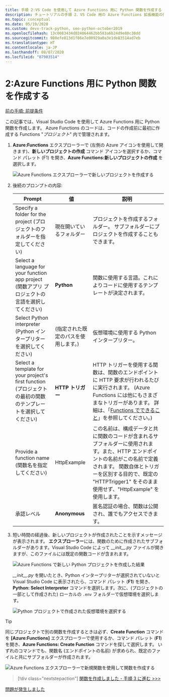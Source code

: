 ```yaml
---
title: 手順 2:VS Code を使用して Azure Functions 用に Python 関数を作成する
description: チュートリアルの手順 2、VS Code 用の Azure Functions 拡張機能の使用方法を紹介する。
ms.topic: conceptual
ms.date: 05/19/2020
ms.custom: devx-track-python, seo-python-october2019
ms.openlocfilehash: 13c0083434d024064462bb583a6b24d9e80c38dd
ms.sourcegitcommit: 980efe813d1f86e7e00929a0a3e1de83514ad7eb
ms.translationtype: HT
ms.contentlocale: ja-JP
ms.lasthandoff: 08/07/2020
ms.locfileid: "87983514"
---
```

# <a name="2-create-a-python-function-for-azure-functions"></a>2:Azure Functions 用に Python 関数を作成する

[前の手順: 前提条件](tutorial-vs-code-serverless-python-01.md)

この記事では、Visual Studio Code を使用して Azure Functions 用に Python 関数を作成します。 Azure Functions のコードは、コードの作成前に最初に作成する Functions "_プロジェクト_" 内で管理されます。

1. **Azure:Functions** エクスプローラーで (左側の Azure アイコンを使用して開きます)、**新しいプロジェクトの作成** コマンド アイコンを選択するか、コマンド パレット (F1) を開き、**Azure Functions:新しいプロジェクトの作成** を選択します。

    ![Azure Functions エクスプローラーで新しいプロジェクトを作成する](media/tutorial-vs-code-serverless-python/create-a-new-project-in-azure-functions-explorer.png)

1. 後続のプロンプトの内容:

    | Prompt | 値 | 説明 |
    | --- | --- | --- |
    | Specify a folder for the project (プロジェクトのフォルダーを指定してください) | 現在開いているフォルダー | プロジェクトを作成するフォルダー。 サブフォルダーにプロジェクトを作成することもできます。 |
    | Select a language for your function app project (関数アプリ プロジェクトの言語を選択してください) | **Python** | 関数に使用する言語。これによりコードに使用するテンプレートが決定されます。 |
    | Select Python interpreter (Python インタープリターを選択してください) | (指定された既定のパスを使用します。) | 仮想環境に使用する Python インタープリター。 |
    | Select a template for your project's first function (プロジェクトの最初の関数のテンプレートを選択してください) | **HTTP トリガー** | HTTP トリガーを使用する関数は、関数のエンドポイントに HTTP 要求が行われるたびに実行されます。 (Azure Functions には他にもさまざまなトリガーがあります。 詳細は、「[Functions でできること](/azure/azure-functions/functions-overview#what-can-i-do-with-functions)」を参照してください。) |
    | Provide a function name (関数名を指定してください) | HttpExample | この名前は、構成データと共に関数のコードが含まれるサブフォルダーに使用されます。また、HTTP エンドポイントの名前がこの名前で定義されます。 関数自体とトリガーを区別する目的で、既定の "HTTPTrigger1" をそのまま使用せず、"HttpExample" を使用します。 |
    | 承認レベル | **Anonymous** | 匿名認証の場合、関数は公開され、誰でもアクセスできます。 |

1. 短い時間の経過後、新しいプロジェクトが作成されたことを示すメッセージが表示されます。 **エクスプローラー**には、関数のために作成されたサブフォルダーがあります。Visual Studio Code によって *\_\_init\_\_.py* ファイルが開きますが、このファイルには既定の関数コードが含まれます。

    ![Azure Functions で新しい Python プロジェクトを作成した結果](media/tutorial-vs-code-serverless-python/display-results-of-new-python-project-in-azure-functions.png)

    *\_\_init\_\_.py* を開いたとき、Python インタープリターが選択されていないと Visual Studio Code に表示されたら、コマンド パレット (**F1**) を開き、**Python: Select Interpreter** コマンドを選択します。次に、(プロジェクトの一部として作成された) ローカルの `.env` フォルダーで仮想環境を選択します。

    ![Python プロジェクトで作成された仮想環境を選択する](media/tutorial-vs-code-serverless-python/select-virtual-environment-created-with-the-python-project.png)

> [!TIP]
> 同じプロジェクトで別の関数を作成するときは必ず、**Create Function** コマンドを **[Azure:Functions]** エクスプローラーで使用するか、コマンド パレット (**F1**) を開き、**Azure Functions: Create Function** コマンドを探して選択します。 いずれのコマンドでも、関数名 (エンドポイントの名前) が求められ、既定のファイルと共にサブフォルダーが作成されます。
>
> ![Azure Functions エクスプローラーで新規関数を使用して関数を作成する](media/tutorial-vs-code-serverless-python/create-new-functions-in-azure-functions-explorer.png)

> [!div class="nextstepaction"]
> [関数を作成しました - 手順 3 に進む >>>](tutorial-vs-code-serverless-python-03.md)

[問題が発生しました](https://www.research.net/r/PWZWZ52?tutorial=vscode-functions-python&step=02-create-function)
